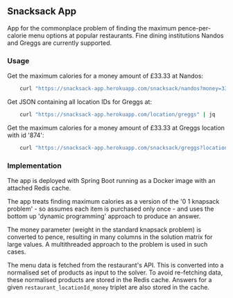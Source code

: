 <h2> Snacksack App </h2>

App for the commonplace problem of finding the maximum pence-per-calorie menu 
options at popular restaurants. Fine dining institutions Nandos and Greggs are currently supported.

<h3> Usage </h3>

Get the maximum calories for a money amount of £33.33 at Nandos:
```bash
    curl "https://snacksack-app.herokuapp.com/snacksack/nandos?money=33.33" | jq
```

Get JSON containing all location IDs for Greggs at:
```bash
    curl "https://snacksack-app.herokuapp.com/location/greggs" | jq
```

Get the maximum calories for a money amount of £33.33 at Greggs location with id '874':
```bash
    curl "https://snacksack-app.herokuapp.com/snacksack/greggs?locationId=874&money=33.33" | jq
```

<h3> Implementation </h3>

The app is deployed with Spring Boot running as a Docker image with an attached Redis cache. 

The app treats finding maximum calories as a version of the '0 1 knapsack problem' - so assumes 
each item is purchased only once - and uses the bottom up 'dynamic programming' approach to produce 
an answer.

The money parameter (weight in the standard knapsack problem) is converted to pence, resulting
in many columns in the solution matrix for large values. A multithreaded approach to the 
problem is used in such cases.

The menu data is fetched from the restaurant's API. This is converted into a normalised set of products
as input to the solver. To avoid re-fetching data, these normalised products are stored in the 
Redis cache. Answers for a given `restaurant_locationId_money` triplet are also stored in the cache.
